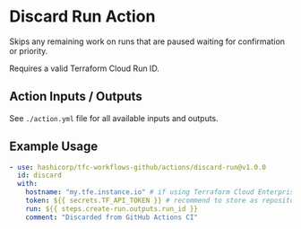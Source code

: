 # Discard Run Action

Skips any remaining work on runs that are paused waiting for confirmation or priority.

Requires a valid Terraform Cloud Run ID.

## Action Inputs / Outputs

See `./action.yml` file for all available inputs and outputs.

## Example Usage

```yml
- use: hashicorp/tfc-workflows-github/actions/discard-run@v1.0.0
  id: discard
  with:
    hostname: "my.tfe.instance.io" # if using Terraform Cloud Enterprise
    token: ${{ secrets.TF_API_TOKEN }} # recommend to store as repository secret
    run: ${{ steps.create-run.outputs.run_id }}
    comment: "Discarded from GitHub Actions CI"
```
